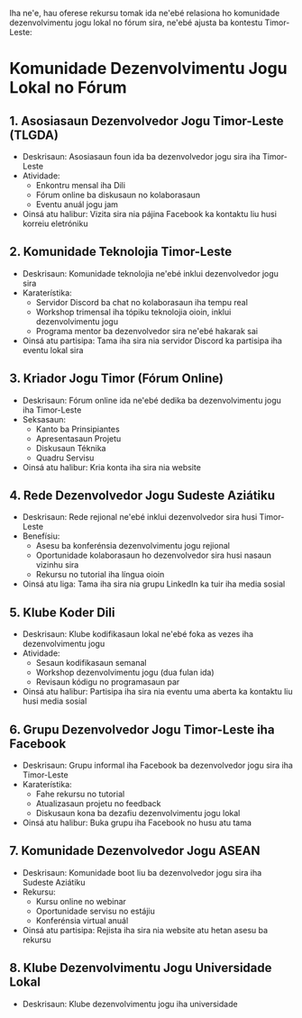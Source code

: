 Iha ne'e, hau oferese rekursu tomak ida ne'ebé relasiona ho komunidade dezenvolvimentu jogu lokal no fórum sira, ne'ebé ajusta ba kontestu Timor-Leste:

# Komunidade Dezenvolvimentu Jogu Lokal no Fórum

## 1. Asosiasaun Dezenvolvedor Jogu Timor-Leste (TLGDA)

- Deskrisaun: Asosiasaun foun ida ba dezenvolvedor jogu sira iha Timor-Leste
- Atividade:
  * Enkontru mensal iha Dili
  * Fórum online ba diskusaun no kolaborasaun
  * Eventu anuál jogu jam
- Oinsá atu halibur: Vizita sira nia pájina Facebook ka kontaktu liu husi korreiu eletróniku

## 2. Komunidade Teknolojia Timor-Leste

- Deskrisaun: Komunidade teknolojia ne'ebé inklui dezenvolvedor jogu sira
- Karaterístika:
  * Servidor Discord ba chat no kolaborasaun iha tempu real
  * Workshop trimensal iha tópiku teknolojia oioin, inklui dezenvolvimentu jogu
  * Programa mentor ba dezenvolvedor sira ne'ebé hakarak sai
- Oinsá atu partisipa: Tama iha sira nia servidor Discord ka partisipa iha eventu lokal sira

## 3. Kriador Jogu Timor (Fórum Online)

- Deskrisaun: Fórum online ida ne'ebé dedika ba dezenvolvimentu jogu iha Timor-Leste
- Seksasaun:
  * Kanto ba Prinsipiantes
  * Apresentasaun Projetu
  * Diskusaun Téknika
  * Quadru Servisu
- Oinsá atu halibur: Kria konta iha sira nia website

## 4. Rede Dezenvolvedor Jogu Sudeste Aziátiku

- Deskrisaun: Rede rejional ne'ebé inklui dezenvolvedor sira husi Timor-Leste
- Benefísiu:
  * Asesu ba konferénsia dezenvolvimentu jogu rejional
  * Oportunidade kolaborasaun ho dezenvolvedor sira husi nasaun vizinhu sira
  * Rekursu no tutorial iha língua oioin
- Oinsá atu liga: Tama iha sira nia grupu LinkedIn ka tuir iha media sosial

## 5. Klube Koder Dili

- Deskrisaun: Klube kodifikasaun lokal ne'ebé foka as vezes iha dezenvolvimentu jogu
- Atividade:
  * Sesaun kodifikasaun semanal
  * Workshop dezenvolvimentu jogu (dua fulan ida)
  * Revisaun kódigu no programasaun par
- Oinsá atu halibur: Partisipa iha sira nia eventu uma aberta ka kontaktu liu husi media sosial

## 6. Grupu Dezenvolvedor Jogu Timor-Leste iha Facebook

- Deskrisaun: Grupu informal iha Facebook ba dezenvolvedor jogu sira iha Timor-Leste
- Karaterístika:
  * Fahe rekursu no tutorial
  * Atualizasaun projetu no feedback
  * Diskusaun kona ba dezafiu dezenvolvimentu jogu lokal
- Oinsá atu halibur: Buka grupu iha Facebook no husu atu tama

## 7. Komunidade Dezenvolvedor Jogu ASEAN

- Deskrisaun: Komunidade boot liu ba dezenvolvedor jogu sira iha Sudeste Aziátiku
- Rekursu:
  * Kursu online no webinar
  * Oportunidade servisu no estájiu
  * Konferénsia virtual anuál
- Oinsá atu partisipa: Rejista iha sira nia website atu hetan asesu ba rekursu

## 8. Klube Dezenvolvimentu Jogu Universidade Lokal

- Deskrisaun: Klube dezenvolvimentu jogu iha universidade